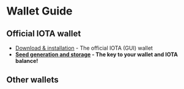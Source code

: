 <!-- TITLE: Guides and FAQ -->
<!-- SUBTITLE: Learn how to use IOTA -->

# Wallet Guide
## Official IOTA wallet
* [Download & installation](/guide/wallet/official/download-installation) - The official IOTA (GUI) wallet
* **[Seed generation and storage](/guide/wallet/official/seeds) - The key to your wallet and IOTA balance!**

## Other wallets